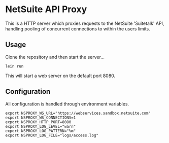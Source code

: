
# NetSuite API Proxy

This is a HTTP server which proxies requests to the NetSuite 'Suitetalk' API,
handling pooling of concurrent connections to within the users limits.

## Usage

Clone the repository and then start the server...

```
lein run
```

This will start a web server on the default port 8080.

## Configuration

All configuration is handled through environment variables.

```
export NSPROXY_WS_URL="https://webservices.sandbox.netsuite.com"
export NSPROXY_WS_CONNECTIONS=1
export NSPROXY_HTTP_PORT=8080
export NSPROXY_LOG_LEVEL="warn"
export NSPROXY_LOG_PATTERN="%m"
export NSPROXY_LOG_FILE="logs/access.log"
```


